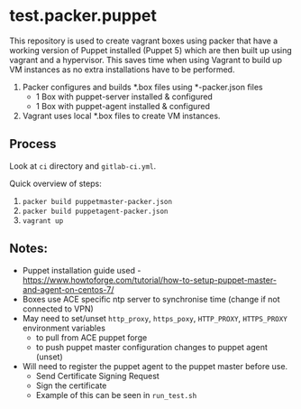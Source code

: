 test.packer.puppet
==================

This repository is used to create vagrant boxes using packer that have a working version of 
Puppet installed (Puppet 5) which are then built up using vagrant and a hypervisor. This saves
time when using Vagrant to build up VM instances as no extra installations have to be performed.

1. Packer configures and builds *.box files using *-packer.json files
    - 1 Box with puppet-server installed & configured
    - 1 Box with puppet-agent installed & configured
2. Vagrant uses local *.box files to create VM instances.

## Process

Look at `ci` directory and `gitlab-ci.yml`.

Quick overview of steps:
1. `packer build puppetmaster-packer.json`
2. `packer build puppetagent-packer.json`
3. `vagrant up`

## Notes:

- Puppet installation guide used - https://www.howtoforge.com/tutorial/how-to-setup-puppet-master-and-agent-on-centos-7/
- Boxes use ACE specific ntp server to synchronise time (change if not connected to VPN) 
- May need to set/unset `http_proxy`, `https_poxy`, `HTTP_PROXY`, `HTTPS_PROXY` environment variables 
    - to pull from ACE puppet forge
    - to push puppet master configuration changes to puppet agent (unset)
- Will need to register the puppet agent to the puppet master before use.
    - Send Certificate Signing Request
    - Sign the certificate
    - Example of this can be seen in `run_test.sh`
